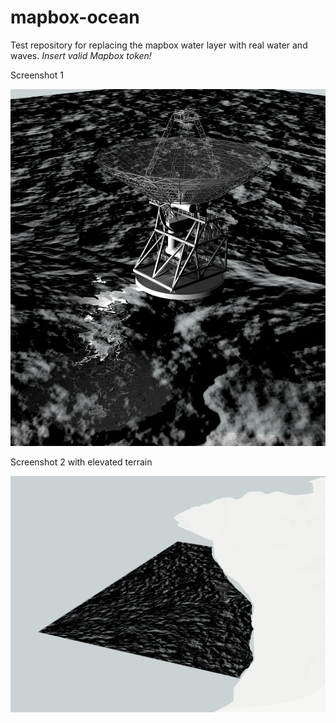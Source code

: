 # mapbox-ocean
Test repository for replacing the mapbox water layer with real water and waves. *Insert valid Mapbox token!*

Screenshot 1

![Ocean image](public/mapbox-ocean.png)

Screenshot 2 with elevated terrain

![Ocean image](public/mapbox-ocean-2.png)
